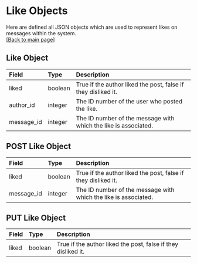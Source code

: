 # Like Objects
Here are defined all JSON objects which are used to represent likes on messages within the system.  
[[Back to main page]](https://bitbucket.org/mae5/cse216_aztecs/src/backend/backend/README.md)

## Like Object

| Field | Type | Description |
| :--- | :--- | :--- |
| liked | boolean | True if the author liked the post, false if they disliked it. |
| author_id | integer | The ID number of the user who posted the like. |
| message_id | integer | The ID number of the message with which the like is associated. |

## POST Like Object

| Field | Type | Description |
| :--- | :--- | :--- |
| liked | boolean | True if the author liked the post, false if they disliked it. |
| message_id | integer | The ID number of the message with which the like is associated. |

## PUT Like Object

| Field | Type | Description |
| :--- | :--- | :--- |
| liked | boolean | True if the author liked the post, false if they disliked it. |
